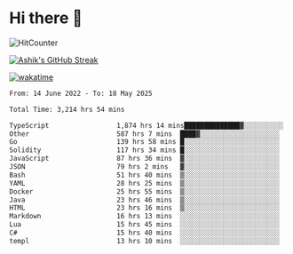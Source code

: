 # Hi there 👋

![HitCounter](https://hits.seeyoufarm.com/api/count/incr/badge.svg?url=https%3A%2F%2Fgithub.com%2Fashrhmn1212%2Fhit-counter)

<!-- ![Contribution Graph](https://github-readme-activity-graph.cyclic.app/graph?username=ashrhmn) -->


<!-- [![Top Langs](https://github-readme-stats.vercel.app/api/top-langs/?username=ashrhmn&layout=compact&theme=synthwave&langs_count=10&card_width=445)](https://github.com/anuraghazra/github-readme-stats) -->

[![Ashik's GitHub Streak](https://github-readme-streak-stats.herokuapp.com/?user=ashrhmn&theme=blood&fire=DD7F1C&background=151515&dates=9f9f9f&border=DD2727)](https://git.io/streak-stats)

<!-- ![Ashik's GitHub stats](https://github-readme-stats.vercel.app/api/?username=ashrhmn&show_icons=true&title_color=fff&icon_color=79ff97&text_color=9f9f9f&bg_color=151515) -->

[![wakatime](https://wakatime.com/badge/user/3df86613-ba63-4631-8e65-0ff18e7becad.svg)](https://wakatime.com/@3df86613-ba63-4631-8e65-0ff18e7becad)

<!--START_SECTION:waka-->

```txt
From: 14 June 2022 - To: 18 May 2025

Total Time: 3,214 hrs 54 mins

TypeScript                 1,874 hrs 14 mins██████████████▓░░░░░░░░░░   58.30 %
Other                      587 hrs 7 mins  ████▓░░░░░░░░░░░░░░░░░░░░   18.26 %
Go                         139 hrs 58 mins █░░░░░░░░░░░░░░░░░░░░░░░░   04.35 %
Solidity                   117 hrs 34 mins █░░░░░░░░░░░░░░░░░░░░░░░░   03.66 %
JavaScript                 87 hrs 36 mins  ▓░░░░░░░░░░░░░░░░░░░░░░░░   02.73 %
JSON                       79 hrs 2 mins   ▓░░░░░░░░░░░░░░░░░░░░░░░░   02.46 %
Bash                       51 hrs 40 mins  ▒░░░░░░░░░░░░░░░░░░░░░░░░   01.61 %
YAML                       28 hrs 25 mins  ▒░░░░░░░░░░░░░░░░░░░░░░░░   00.88 %
Docker                     25 hrs 55 mins  ▒░░░░░░░░░░░░░░░░░░░░░░░░   00.81 %
Java                       23 hrs 46 mins  ▒░░░░░░░░░░░░░░░░░░░░░░░░   00.74 %
HTML                       23 hrs 16 mins  ▒░░░░░░░░░░░░░░░░░░░░░░░░   00.72 %
Markdown                   16 hrs 13 mins  ░░░░░░░░░░░░░░░░░░░░░░░░░   00.50 %
Lua                        15 hrs 45 mins  ░░░░░░░░░░░░░░░░░░░░░░░░░   00.49 %
C#                         15 hrs 40 mins  ░░░░░░░░░░░░░░░░░░░░░░░░░   00.49 %
templ                      13 hrs 10 mins  ░░░░░░░░░░░░░░░░░░░░░░░░░   00.41 %
```

<!--END_SECTION:waka-->


<!--### Most Used Languages 
<img src="https://wakatime.com/share/@ashrhmn/24ecb986-5bf8-4607-af7f-0aab08908d8c.png" />

### Favourite Tools
<img src="https://wakatime.com/share/@ashrhmn/f4e08015-f3bc-460a-9228-95a3ba11c604.png" />-->
